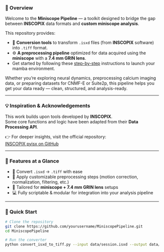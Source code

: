 ### 🎯 Overview  
Welcome to the **Miniscope Pipeline** — a toolkit designed to bridge the gap between **INSCOPIX** data formats and **custom miniscope analysis**.  

This repository provides:  
- 🧩 **Conversion tools** to transform `.isxd` files (from **INSCOPIX** software) into `.tiff` format.  
- ⚙️ **A preprocessing pipeline** optimized for data acquired using the **miniscope** with a **7.4 mm GRIN lens**.
- 
  Get started by following these [step-by-step](https://hackmd.io/@aaquiles/StepByStep-MiniscopePP) instructions to launch your mamba environment.

Whether you’re exploring neural dynamics, preprocessing calcium imaging data, or preparing datasets for CNMF-E or Suite2p, this pipeline helps you get your data ready — clean, structured, and analysis-ready.  

---

### 💡 Inspiration & Acknowledgements  
This work builds upon tools developed by **INSCOPIX**.  
Some core functions and logic have been adapted from their **Data Processing API**.  

👉 For deeper insights, visit the official repository:  
[INSCOPIX pyisx on GitHub](https://github.com/inscopix/pyisx)

---

### 🧰 Features at a Glance  
- 🔄 Convert `.isxd` → `.tiff` with ease  
- 🧽 Apply customizable preprocessing steps (motion correction, normalization, filtering, etc.)  
- 🧪 Tailored for **miniscope + 7.4 mm GRIN lens** setups  
- 💻 Fully scriptable & modular for integration into your analysis pipeline  

---

### 🚀 Quick Start  
```bash
# Clone the repository
git clone https://github.com/yourusername/MiniscopePipeline.git
cd MiniscopePipeline

# Run the converter
python convert_isxd_to_tiff.py --input data/session.isxd --output data/session.tiff
